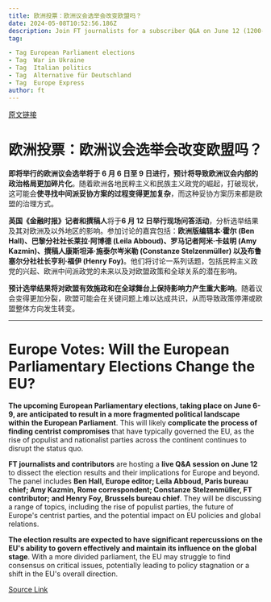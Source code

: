 ```yaml
---
title: 欧洲投票：欧洲议会选举会改变欧盟吗？
date: 2024-05-08T10:52:56.186Z
description: Join FT journalists for a subscriber Q&A on June 12 (1200-1300 GMT+1)
tag: 

- Tag European Parliament elections
- Tag  War in Ukraine
- Tag  Italian politics
- Tag  Alternative für Deutschland
- Tag  Europe Express
author: ft
---
```


[原文链接](https://ft.com/content/b68cc1cc-4bb3-4a17-b66d-8460de010a4e)

# 欧洲投票：欧洲议会选举会改变欧盟吗？ 

**即将举行的欧洲议会选举将于 6 月 6 日至 9 日进行，预计将导致欧洲议会内部的政治格局更加碎片化**。随着欧洲各地民粹主义和民族主义政党的崛起，打破现状，这可能会**使寻找中间派妥协方案的过程变得更加复杂**，而这种妥协方案历来都是欧盟的治理方式。 

**英国《金融时报》记者和撰稿人**将于**6 月 12 日举行现场问答活动**，分析选举结果及其对欧洲及以外地区的影响。参加讨论的嘉宾包括：**欧洲版编辑本·霍尔 (Ben Hall)、巴黎分社社长莱拉·阿博德 (Leila Abboud)、罗马记者阿米·卡兹明 (Amy Kazmin)、撰稿人康斯坦泽·施泰尔岑米勒 (Constanze Stelzenmüller) 以及布鲁塞尔分社社长亨利·福伊 (Henry Foy)**。他们将讨论一系列话题，包括民粹主义政党的兴起、欧洲中间派政党的未来以及对欧盟政策和全球关系的潜在影响。 

**预计选举结果将对欧盟有效施政和在全球舞台上保持影响力产生重大影响**。随着议会变得更加分裂，欧盟可能会在关键问题上难以达成共识，从而导致政策停滞或欧盟整体方向发生转变。

---

# Europe Votes: Will the European Parliamentary Elections Change the EU? 

**The upcoming European Parliamentary elections, taking place on June 6-9, are anticipated to result in a more fragmented political landscape within the European Parliament**. This will likely **complicate the process of finding centrist compromises** that have typically governed the EU, as the rise of populist and nationalist parties across the continent continues to disrupt the status quo. 

**FT journalists and contributors** are hosting a **live Q&A session on June 12** to dissect the election results and their implications for Europe and beyond. The panel includes **Ben Hall, Europe editor; Leila Abboud, Paris bureau chief; Amy Kazmin, Rome correspondent; Constanze Stelzenmüller, FT contributor; and Henry Foy, Brussels bureau chief**. They will be discussing a range of topics, including the rise of populist parties, the future of Europe's centrist parties, and the potential impact on EU policies and global relations. 

**The election results are expected to have significant repercussions on the EU's ability to govern effectively and maintain its influence on the global stage**. With a more divided parliament, the EU may struggle to find consensus on critical issues, potentially leading to policy stagnation or a shift in the EU's overall direction.

[Source Link](https://ft.com/content/b68cc1cc-4bb3-4a17-b66d-8460de010a4e)

